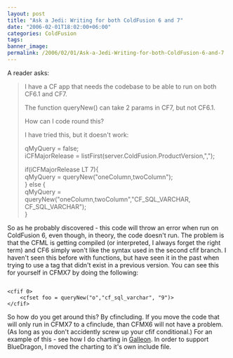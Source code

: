 ```yaml
---
layout: post
title: "Ask a Jedi: Writing for both ColdFusion 6 and 7"
date: "2006-02-01T18:02:00+06:00"
categories: ColdFusion 
tags: 
banner_image: 
permalink: /2006/02/01/Ask-a-Jedi-Writing-for-both-ColdFusion-6-and-7
---
```


A reader asks:

<blockquote>
I have a CF app that needs the codebase to be able to run on both CF6.1 and CF7.

The function queryNew() can take 2 params in CF7, but not CF6.1.

How can I code round this?

I have tried this, but it doesn't work:

qMyQuery = false;<br>
iCFMajorRelease	= listFirst(server.ColdFusion.ProductVersion,",");<br>
			
if(iCFMajorRelease LT 7){<br>
 qMyQuery = queryNew("oneColumn,twoColumn");<br>
} else {<br>
 qMyQuery = queryNew("oneColumn,twoColumn","CF_SQL_VARCHAR, CF_SQL_VARCHAR");<br>
}<br>
</blockquote>

So as he probably discovered - this code will throw an error when run on ColdFusion 6, even though, in theory, the code doesn't run. The problem is that the CFML is getting compiled (or interpreted, I always forget the right term) and CF6 simply won't like the syntax used in the second cfif branch. I haven't seen this before with functions, but have seen it in the past when trying to use a tag that didn't exist in a previous version. You can see this for yourself in CFMX7 by doing the following:

<code>
&lt;cfif 0&gt;
	&lt;cfset foo = queryNew("o","cf_sql_varchar", "9")&gt;
&lt;/cfif&gt;
</code>

So how do you get around this? By cfincluding. If you move the code that will only run in CFMX7 to a cfinclude, than CFMX6 will not have a problem. (As long as you don't accidently screw up your cfif conditional.) For an example of this - see how I do charting in <a href="http://ray.camdenfamily.com/projects/galleon">Galleon</a>. In order to support BlueDragon, I moved the charting to it's own include file.
